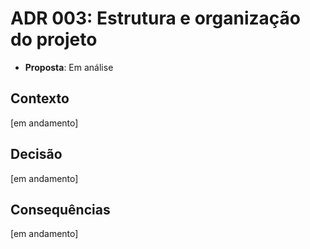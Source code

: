 # ADR 003: Estrutura e organização do projeto

- **Proposta**: Em análise

## Contexto

[em andamento]

## Decisão

[em andamento]

## Consequências

[em andamento]

